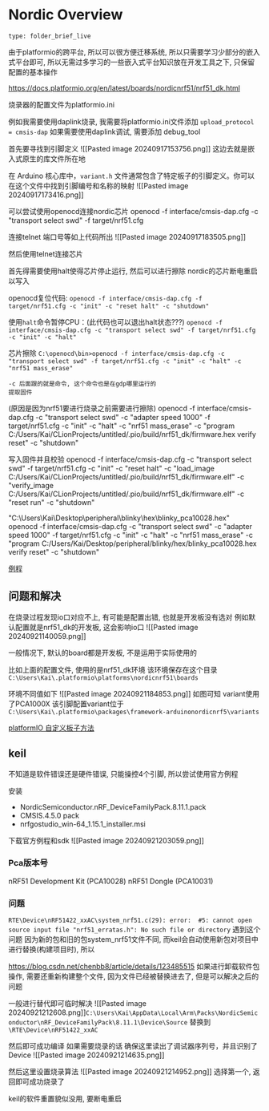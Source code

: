 # Nordic Overview
 
```ccard
type: folder_brief_live
```
 
由于platformio的跨平台, 所以可以很方便迁移系统, 所以只需要学习少部分的嵌入式平台即可, 所以无需过多学习的一些嵌入式平台知识放在开发工具之下, 只保留配置的基本操作

https://docs.platformio.org/en/latest/boards/nordicnrf51/nrf51_dk.html

烧录器的配置文件为platformio.ini

例如我需要使用daplink烧录, 我需要将platformio.ini文件添加
`upload_protocol = cmsis-dap`
如果需要使用daplink调试, 需要添加
debug_tool

首先要寻找到引脚定义
![[Pasted image 20240917153756.png]]
这边去就是嵌入式原生的库文件所在地

在 Arduino 核心库中，`variant.h` 文件通常包含了特定板子的引脚定义。你可以在这个文件中找到引脚编号和名称的映射
![[Pasted image 20240917173416.png]]

可以尝试使用openocd连接nordic芯片
openocd -f interface/cmsis-dap.cfg -c "transport select swd" -f target/nrf51.cfg

连接telnet 端口号等如上代码所出
![[Pasted image 20240917183505.png]]

然后使用telnet连接芯片

首先得需要使用halt使得芯片停止运行, 然后可以进行擦除
nordic的芯片断电重启以写入

openocd复位代码: 
`openocd -f interface/cmsis-dap.cfg -f target/nrf51.cfg -c "init" -c "reset halt" -c "shutdown"`

使用`halt`命令暂停CPU：(此代码也可以退出halt状态???)
`openocd -f interface/cmsis-dap.cfg -c "transport select swd" -f target/nrf51.cfg -c "init" -c "halt"
`

芯片擦除
`C:\openocd\bin>openocd -f interface/cmsis-dap.cfg -c "transport select swd" -f target/nrf51.cfg -c "init" -c "halt" -c "nrf51 mass_erase"`


	-c 后面跟的就是命令, 这个命令也是在gdp哪里运行的
	提取固件


(原因是因为nrf51要进行烧录之前需要进行擦除)
openocd -f interface/cmsis-dap.cfg -c "transport select swd" -c "adapter speed 1000" -f target/nrf51.cfg  -c "init" -c "halt"   -c "nrf51 mass_erase"  -c "program C:/Users/Kai/CLionProjects/untitled/.pio/build/nrf51_dk/firmware.hex verify reset" -c "shutdown"

写入固件并且校验
openocd -f interface/cmsis-dap.cfg -c "transport select swd" -f target/nrf51.cfg -c "init" -c "reset halt" -c "load_image C:/Users/Kai/CLionProjects/untitled/.pio/build/nrf51_dk/firmware.elf" -c "verify_image C:/Users/Kai/CLionProjects/untitled/.pio/build/nrf51_dk/firmware.elf" -c "reset run" -c "shutdown"

"C:\Users\Kai\Desktop\peripheral\blinky\hex\blinky_pca10028.hex"
openocd -f interface/cmsis-dap.cfg -c "transport select swd" -c "adapter speed 1000" -f target/nrf51.cfg  -c "init" -c "halt"   -c "nrf51 mass_erase"  -c "program C:/Users/Kai/Desktop/peripheral/blinky/hex/blinky_pca10028.hex verify reset" -c "shutdown"

[例程](https://github.com/platformio/platform-nordicnrf51/tree/master/examples?utm_source=platformio.org&utm_medium=docs)


## 问题和解决
在烧录过程发现io口对应不上, 有可能是配置出错, 也就是开发板没有选对
例如默认配置就是nrf51_dk的开发板, 这会影响io口
![[Pasted image 20240921140059.png]]

一般情况下, 默认的board都是开发板, 不是运用于实际使用的

比如上面的配置文件, 使用的是nrf51_dk环境
该环境保存在这个目录`C:\Users\Kai\.platformio\platforms\nordicnrf51\boards`

环境不同值如下
![[Pasted image 20240921184853.png]]
如图可知 variant使用了PCA1000X
该引脚配置variant位于
`C:\Users\Kai\.platformio\packages\framework-arduinonordicnrf5\variants`


[platformIO 自定义板子方法](https://blog.csdn.net/kimiyang123/article/details/125850951)


## keil
不知道是软件错误还是硬件错误, 只能操控4个引脚, 所以尝试使用官方例程

安装
- NordicSemiconductor.nRF_DeviceFamilyPack.8.11.1.pack
- CMSIS.4.5.0 pack
- nrfgostudio_win-64_1.15.1_installer.msi

下载官方例程和sdk
![[Pasted image 20240921203059.png]]

### Pca版本号
nRF51 Development Kit (PCA10028)
nRF51 Dongle (PCA10031)

### 问题
`RTE\Device\nRF51422_xxAC\system_nrf51.c(29): error:  #5: cannot open source input file "nrf51_erratas.h": No such file or directory`
遇到这个问题
因为新的包和旧的包system_nrf51文件不同, 而keil会自动使用新包对项目中进行替换(构建项目时), 所以

https://blog.csdn.net/chenbb8/article/details/123485515
如果进行卸载软件包操作, 需要还重新构建整个文件, 因为文件已经被替换进去了, 但是可以解决之后的问题

一般进行替代即可临时解决
![[Pasted image 20240921212608.png]]`C:\Users\Kai\AppData\Local\Arm\Packs\NordicSemiconductor\nRF_DeviceFamilyPack\8.11.1\Device\Source`
替换到
`\RTE\Device\nRF51422_xxAC`

然后即可成功编译
如果需要烧录的话
确保这里读出了调试器序列号，并且识别了Device
![[Pasted image 20240921214635.png]]

然后这里设置烧录算法
![[Pasted image 20240921214952.png]]
选择第一个, 返回即可成功烧录了

keil的软件重置貌似没用, 要断电重启